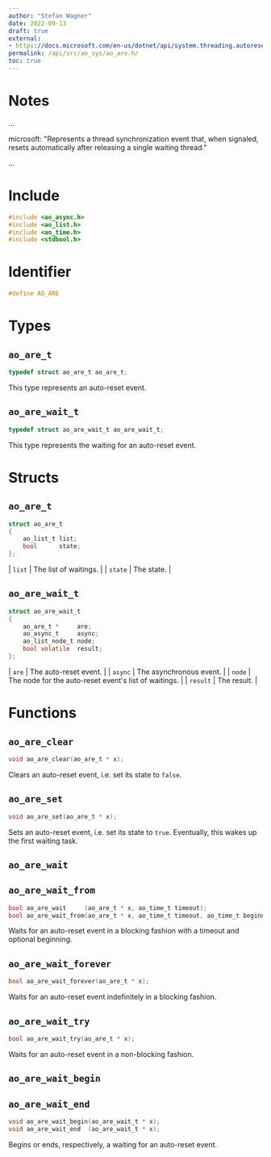 ```yaml
---
author: "Stefan Wagner"
date: 2022-09-13
draft: true
external:
- https://docs.microsoft.com/en-us/dotnet/api/system.threading.autoresetevent : "AutoResetEvent"
permalink: /api/src/ao_sys/ao_are.h/
toc: true
---
```


# Notes

...

microsoft: "Represents a thread synchronization event that, when signaled, resets automatically after releasing a single waiting thread."

...

# Include

```c
#include <ao_async.h>
#include <ao_list.h>
#include <ao_time.h>
#include <stdbool.h>
```

# Identifier

```c
#define AO_ARE
```

# Types

## `ao_are_t`

```c
typedef struct ao_are_t ao_are_t;
```

This type represents an auto-reset event.

## `ao_are_wait_t`

```c
typedef struct ao_are_wait_t ao_are_wait_t;
```

This type represents the waiting for an auto-reset event.

# Structs

## `ao_are_t`

```c
struct ao_are_t
{
    ao_list_t list;
    bool      state;
};
```

| `list` | The list of waitings. |
| `state` | The state. |

## `ao_are_wait_t`

```c
struct ao_are_wait_t
{
    ao_are_t *     are;
    ao_async_t     async;
    ao_list_node_t node;
    bool volatile  result;
};
```

| `are` | The auto-reset event. |
| `async` | The asynchronous event. |
| `node` | The node for the auto-reset event's list of waitings. |
| `result` | The result. |

# Functions

## `ao_are_clear`

```c
void ao_are_clear(ao_are_t * x);
```

Clears an auto-reset event, i.e. set its state to `false`.

## `ao_are_set`

```c
void ao_are_set(ao_are_t * x);
```

Sets an auto-reset event, i.e. set its state to `true`. Eventually, this wakes up the first waiting task.

## `ao_are_wait`
## `ao_are_wait_from`

```c
bool ao_are_wait     (ao_are_t * x, ao_time_t timeout);
bool ao_are_wait_from(ao_are_t * x, ao_time_t timeout, ao_time_t beginning);
```

Waits for an auto-reset event in a blocking fashion with a timeout and optional beginning.

## `ao_are_wait_forever`

```c
bool ao_are_wait_forever(ao_are_t * x);
```

Waits for an auto-reset event indefinitely in a blocking fashion.

## `ao_are_wait_try`

```c
bool ao_are_wait_try(ao_are_t * x);
```

Waits for an auto-reset event in a non-blocking fashion.

## `ao_are_wait_begin`
## `ao_are_wait_end`

```c
void ao_are_wait_begin(ao_are_wait_t * x);
void ao_are_wait_end  (ao_are_wait_t * x);
```

Begins or ends, respectively, a waiting for an auto-reset event.
